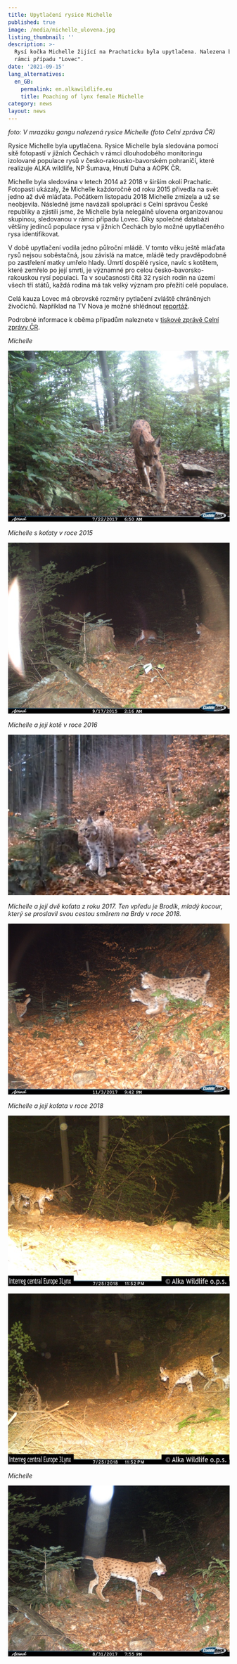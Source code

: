 ```yaml
---
title: Upytlačení rysice Michelle
published: true
image: /media/michelle_ulovena.jpg
listing_thumbnail: ''
description: >-
  Rysí kočka Michelle žijící na Prachaticku byla upytlačena. Nalezena byla v
  rámci případu "Lovec".
date: '2021-09-15'
lang_alternatives:
  en_GB:
    permalink: en.alkawildlife.eu
    title: Poaching of lynx female Michelle
category: news
layout: news
---
```

_foto: V mrazáku gangu nalezená rysice Michelle (foto Celní zpráva ČR)_

Rysice Michelle byla upytlačena. Rysice Michelle byla sledována pomocí sítě fotopastí v jižních Čechách v rámci dlouhodobého monitoringu izolované populace rysů v česko-rakousko-bavorském pohraničí, které realizuje ALKA wildlife, NP Šumava, Hnutí Duha  a AOPK ČR. 

Michelle byla sledována v letech 2014 až 2018 v širším okolí Prachatic. Fotopasti ukázaly, že Michelle každoročně od roku 2015 přivedla na svět jedno až dvě mláďata. Počátkem listopadu 2018 Michelle zmizela a už se neobjevila. Následně jsme navázali spolupráci s Celní správou České republiky a zjistili jsme, že Michelle byla nelegálně ulovena organizovanou skupinou, sledovanou v rámci případu Lovec.
 Díky společné databázi většiny jedinců populace rysa v jižních Čechách bylo možné upytlačeného rysa identifikovat. 

V době upytlačení vodila jedno půlroční mládě. V tomto věku ještě mláďata rysů nejsou soběstačná, jsou závislá na matce, mládě tedy pravděpodobně po zastřelení matky umřelo hlady. Úmrtí dospělé rysice, navíc s kotětem, které zemřelo po její smrti, je významné pro celou česko-bavorsko-rakouskou rysí populaci. Ta v současnosti čítá 32 rysích rodin na území všech tří států, každá rodina má tak velký význam pro přežití celé populace.

Celá kauza Lovec má obrovské rozměry pytlačení zvláště chráněných živočichů. Například na TV Nova je možné shlédnout [reportáž](https://tn.nova.cz/zpravodajstvi/clanek/444115-celni-sprava-gang-mel-vozit-lovce-na-sumavu-strilet-chraneneho-rysar?fbclid=IwAR2xMAtwWziKHS2EHSVlV3ZbSykZg6xkhlrXSsL04BwnSVkaCZovaWQW3eE). 

Podrobné informace k oběma případům naleznete v [tiskové zprávě Celní zprávy ČR](https://www.celnisprava.cz/cz/tiskove-zpravy/2021/Stranky/Lovec-%E2%80%93-razie-celn%C3%ADk%C5%AF-a-upytla%C4%8Den%C3%A1-rysice-na-%C5%A0umav%C4%9B-.aspx?fbclid=IwAR3AZEZ9lqUOnqe8pYlu8QtPbGKFQFKoQ94rjX6gQ9clKIFNaNFfzvodMMk).

_Michelle_

![](/media/65919276.jpg)

_Michelle s koťaty v roce 2015_

![](/media/65101911.jpg)

_Michelle a její kotě v roce 2016_

![](/media/65860032.jpg)

_Michelle a její dvě koťata z roku 2017. Ten vpředu je Brodík, mladý kocour, který se proslavil svou cestou směrem na Brdy v roce 2018._

![](/media/65502812.jpg)

_Michelle a její koťata v roce 2018_

![](/media/65757415.jpg)

![](/media/77188021.jpg)

_Michelle_

![](/media/65109334.jpg)
